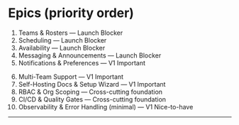# Epics (priority order)

1. Teams & Rosters — Launch Blocker
2. Scheduling — Launch Blocker
3. Availability — Launch Blocker
4. Messaging & Announcements — Launch Blocker
5. Notifications & Preferences — V1 Important

6) Multi-Team Support — V1 Important
7) Self-Hosting Docs & Setup Wizard — V1 Important
8) RBAC & Org Scoping — Cross-cutting foundation
9) CI/CD & Quality Gates — Cross-cutting foundation
10) Observability & Error Handling (minimal) — V1 Nice-to-have

---
